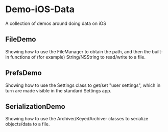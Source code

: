 # Demo-iOS-Data
A collection of demos around doing data on iOS

## FileDemo
Showing how to use the FileManager to obtain the path, and then the built-in functions of (for example) String/NSString to read/write to a file.

## PrefsDemo
Showing how to use the Settings class to get/set "user settings", which in turn are made visible in the standard Settings app.

## SerializationDemo
Showing how to use the Archiver/KeyedArchiver classes to serialize objects/data to a file.


